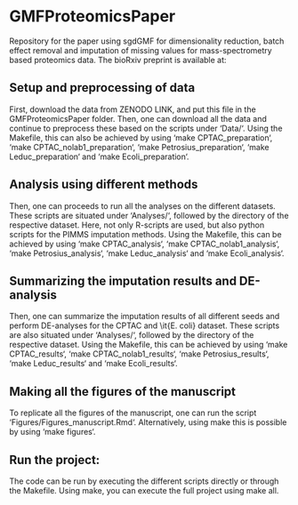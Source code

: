 # GMFProteomicsPaper

Repository for the paper using sgdGMF for dimensionality reduction, 
batch effect removal and imputation of missing values for mass-spectrometry 
based proteomics data. The bioRxiv preprint is available at: 


## Setup and preprocessing of data

First, download the data from ZENODO LINK, and put this file in the GMFProteomicsPaper 
folder. Then, one can download all the data and continue to preprocess these
based on the scripts under ‘Data/‘. Using the Makefile, this can also be achieved by
using ‘make CPTAC_preparation‘, ‘make CPTAC_nolab1_preparation‘, ‘make Petrosius_preparation‘,
‘make Leduc_preparation‘ and ‘make Ecoli_preparation‘.

## Analysis using different methods

Then, one can proceeds to run all the analyses on the different datasets. These scripts
are situated under ‘Analyses/‘, followed by the directory of the respective dataset. Here,
not only R-scripts are used, but also python scripts for the PIMMS imputation methods.
Using the Makefile, this can be achieved by
using ‘make CPTAC_analysis‘, ‘make CPTAC_nolab1_analysis‘, ‘make Petrosius_analysis‘,
‘make Leduc_analysis‘ and ‘make Ecoli_analysis‘.


## Summarizing the imputation results and DE-analysis

Then, one can summarize the imputation results of all different seeds and perform DE-analyses
for the CPTAC and \it{E. coli} dataset. These scripts are also situated under ‘Analyses/‘, 
followed by the directory of the respective dataset. Using the Makefile, this can be achieved by
using ‘make CPTAC_results‘, ‘make CPTAC_nolab1_results‘, ‘make Petrosius_results‘,
‘make Leduc_results‘ and ‘make Ecoli_results‘.


## Making all the figures of the manuscript

To replicate all the figures of the manuscript, one can run the script
‘Figures/Figures_manuscript.Rmd‘. Alternatively, using make this is possible by
using ‘make figures‘.

## Run the project:

The code can be run by executing the different scripts directly or through the Makefile. 
Using make, you can execute the full project using make all.

